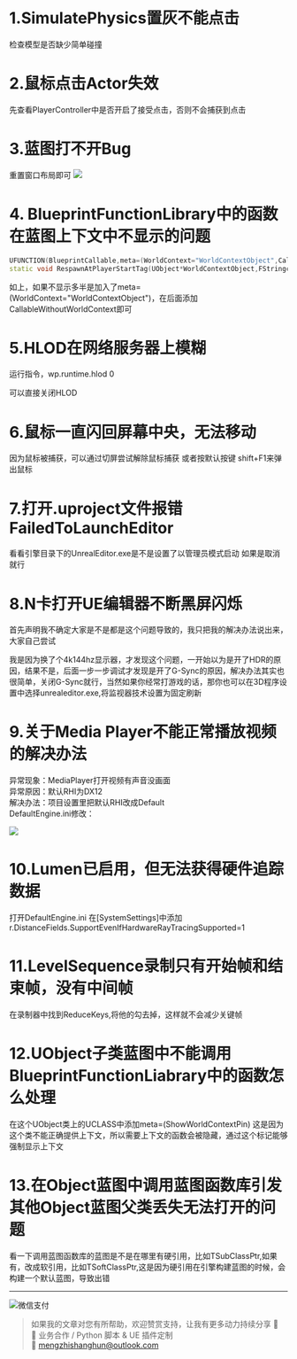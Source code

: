 # 1.SimulatePhysics置灰不能点击
检查模型是否缺少简单碰撞

# 2.鼠标点击Actor失效
先查看PlayerController中是否开启了接受点击，否则不会捕获到点击

# 3.蓝图打不开Bug
重置窗口布局即可
![](https://raw.githubusercontent.com/mengzhishanghun/mengzhishanghun/main/Blog/Assets/%E5%9B%BE%E7%89%87/Pasted%20image%2020240523182609.png)
# 4. BlueprintFunctionLibrary中的函数在蓝图上下文中不显示的问题
```C++
UFUNCTION(BlueprintCallable,meta=(WorldContext="WorldContextObject",CallableWithoutWorldContext))
static void RespawnAtPlayerStartTag(UObject*WorldContextObject,FStringconstPlayerStartTag);
```

如上，如果不显示多半是加入了meta=(WorldContext="WorldContextObject")，在后面添加CallableWithoutWorldContext即可

# 5.HLOD在网络服务器上模糊
运行指令，wp.runtime.hlod 0

可以直接关闭HLOD

# 6.鼠标一直闪回屏幕中央，无法移动
因为鼠标被捕获，可以通过切屏尝试解除鼠标捕获
或者按默认按键 shift+F1来弹出鼠标

# 7.打开.uproject文件报错FailedToLaunchEditor
看看引擎目录下的UnrealEditor.exe是不是设置了以管理员模式启动
如果是取消就行

# 8.N卡打开UE编辑器不断黑屏闪烁
首先声明我不确定大家是不是都是这个问题导致的，我只把我的解决办法说出来，大家自己尝试

我是因为换了个4k144hz显示器，才发现这个问题，一开始以为是开了HDR的原因，结果不是，后面一步一步调试才发现是开了G-Sync的原因，解决办法其实也很简单，关闭G-Sync就行，当然如果你经常打游戏的话，那你也可以在3D程序设置中选择unrealeditor.exe,将监视器技术设置为固定刷新

# 9.关于Media Player不能正常播放视频的解决办法
异常现象：MediaPlayer打开视频有声音没画面  
异常原因：默认RHI为DX12  
解决办法：项目设置里把默认RHI改成Default  
DefaultEngine.ini修改：

![](https://raw.githubusercontent.com/mengzhishanghun/mengzhishanghun/main/Blog/Assets/%E5%9B%BE%E7%89%87/Pasted%20image%2020240605114707.png)

# 10.Lumen已启用，但无法获得硬件追踪数据
打开DefaultEngine.ini
在[SystemSettings]中添加
r.DistanceFields.SupportEvenIfHardwareRayTracingSupported=1

# 11.LevelSequence录制只有开始帧和结束帧，没有中间帧
在录制器中找到ReduceKeys,将他的勾去掉，这样就不会减少关键帧

# 12.UObject子类蓝图中不能调用BlueprintFunctionLiabrary中的函数怎么处理

在这个UObject类上的UCLASS中添加meta=(ShowWorldContextPin)
这是因为这个类不能正确提供上下文，所以需要上下文的函数会被隐藏，通过这个标记能够强制显示上下文

# 13.在Object蓝图中调用蓝图函数库引发其他Object蓝图父类丢失无法打开的问题
看一下调用蓝图函数库的蓝图是不是在哪里有硬引用，比如TSubClassPtr,如果有，改成软引用，比如TSoftClassPtr,这是因为硬引用在引擎构建蓝图的时候，会构建一个默认蓝图，导致出错

---

![微信支付](https://raw.githubusercontent.com/mengzhishanghun/mengzhishanghun/main/PayCodes/WeChatPay.jpg)

> 如果我的文章对您有所帮助，欢迎赞赏支持，让我有更多动力持续分享 🙏  
> 💼 业务合作 / Python 脚本 & UE 插件定制  
> 📧 [mengzhishanghun@outlook.com](mengzhishanghun@outlook.com)